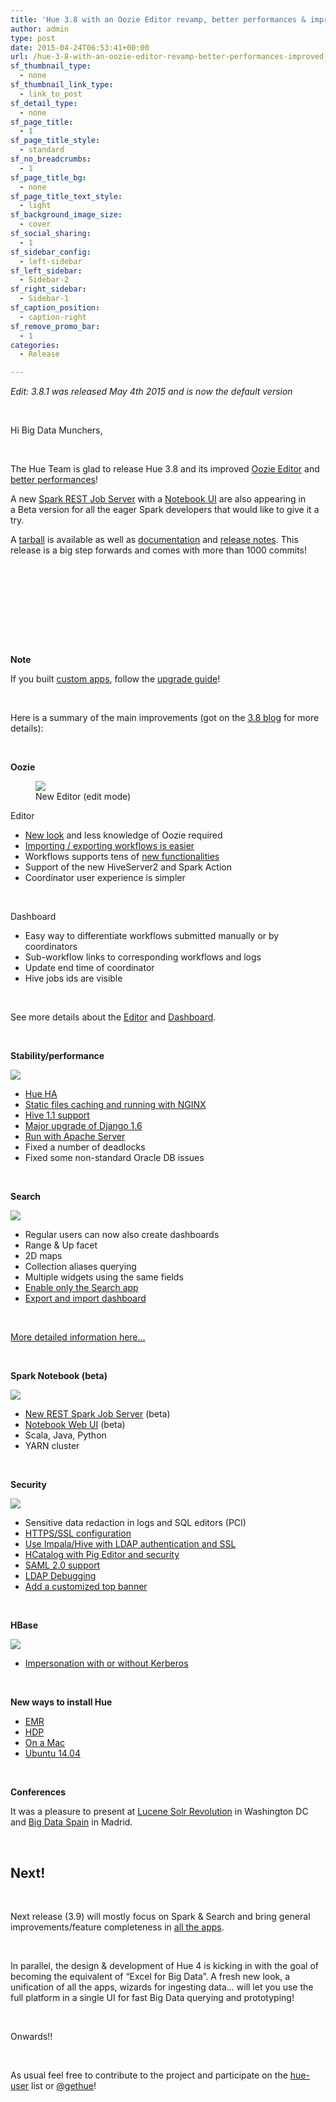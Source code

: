 ```yaml
---
title: 'Hue 3.8 with an Oozie Editor revamp, better performances & improved Spark UI is out!'
author: admin
type: post
date: 2015-04-24T06:53:41+00:00
url: /hue-3-8-with-an-oozie-editor-revamp-better-performances-improved-spark-ui-is-out/
sf_thumbnail_type:
  - none
sf_thumbnail_link_type:
  - link_to_post
sf_detail_type:
  - none
sf_page_title:
  - 1
sf_page_title_style:
  - standard
sf_no_breadcrumbs:
  - 1
sf_page_title_bg:
  - none
sf_page_title_text_style:
  - light
sf_background_image_size:
  - cover
sf_social_sharing:
  - 1
sf_sidebar_config:
  - left-sidebar
sf_left_sidebar:
  - Sidebar-2
sf_right_sidebar:
  - Sidebar-1
sf_caption_position:
  - caption-right
sf_remove_promo_bar:
  - 1
categories:
  - Release

---
```

_Edit: 3.8.1 was released May 4th 2015 and is now the default version_

&nbsp;

Hi Big Data Munchers,

&nbsp;

The Hue Team is glad to release Hue 3.8 and its improved [Oozie Editor][1] and [better performances][2]!

A new <a href="https://github.com/cloudera/hue/tree/master/apps/spark/java#welcome-to-livy-the-rest-spark-server" target="_blank" rel="noopener noreferrer">Spark REST Job Server</a> with a [Notebook UI][3] are also appearing in a Beta version for all the eager Spark developers that would like to give it a try.

A [tarball][4] is available as well as [documentation][5] and [release notes][6]. This release is a big step forwards and comes with more than 1000 commits!

&nbsp;

<p style="text-align: center;">
  <a class="sf-button standard accent standard  dropshadow" style="color: #fff!important; font-size: 200%;" title="Click to download the tarball release" href="https://cdn.gethue.com/downloads/releases/3.8.1/hue-3.8.1.tgz" target="_blank" rel="noopener noreferrer"><br /> <span class="text">Download</span><br /> </a>
</p>

&nbsp;

**Note**

If you built [custom apps][7], follow the [upgrade guide][8]!

&nbsp;

Here is a summary of the main improvements (got on the [3.8 blog][9] for more details):

&nbsp;

**Oozie**

<figure><a href="https://cdn.gethue.com/uploads/2015/03/oozie-v2-editor-1024x602.png"><img src="https://cdn.gethue.com/uploads/2015/03/oozie-v2-editor-1024x602.png" /></a><figcaption>New Editor (edit mode)</figcaption></figure>

Editor

  * [New look][1] and less knowledge of Oozie required
  * [Importing / exporting workflows is easier][11]
  * Workflows supports tens of [new functionalities][12]
  * Support of the new HiveServer2 and Spark Action
  * Coordinator user experience is simpler

&nbsp;

Dashboard

  * Easy way to differentiate workflows submitted manually or by coordinators
  * Sub-workflow links to corresponding workflows and logs
  * Update end time of coordinator
  * Hive jobs ids are visible

&nbsp;

See more details about the [Editor][1] and [Dashboard][13].

&nbsp;

**Stability/performance**

[<img src="https://cdn.gethue.com/uploads/2015/03/with-nginx.png" />][14]

  * [Hue HA][15]
  * [Static files caching and running with NGINX][2]
  * [Hive 1.1 support][16]
  * [Major upgrade of Django 1.6][8]
  * [Run with Apache Server][17]
  * Fixed a number of deadlocks
  * Fixed some non-standard Oracle DB issues

&nbsp;

**Search**

[<img src="https://cdn.gethue.com/uploads/2015/04/search-v2.2-1024x558.png"  />][18]

  * Regular users can now also create dashboards
  * Range & Up facet
  * 2D maps
  * Collection aliases querying
  * Multiple widgets using the same fields
  * [Enable only the Search app][19]
  * [Export and import dashboard][20]

&nbsp;

[More detailed information here...][21]

&nbsp;

**Spark Notebook (beta)**

[<img src="https://cdn.gethue.com/uploads/2015/04/notebook-1-1024x572.png"  />][22]

  * [New REST Spark Job Server][23] (beta)
  * [Notebook Web UI][3] (beta)
  * Scala, Java, Python
  * YARN cluster

&nbsp;

**Security**

[<img src="https://cdn.gethue.com/uploads/2015/03/Screenshot-2015-03-23-16.33.12-1024x610.png"  />][24]

  * Sensitive data redaction in logs and SQL editors (PCI)
  * [HTTPS/SSL configuration][25]
  * [Use Impala/Hive with LDAP authentication and SSL][26]
  * [HCatalog with Pig Editor and security][27]
  * [SAML 2.0 support][28]
  * [LDAP Debugging][29]
  * [Add a customized top banner][30]

&nbsp;

**HBase**

[<img src="https://cdn.gethue.com/uploads/2015/03/hbase-1024x525.png" />][31]

  * [Impersonation with or without Kerberos][32]

&nbsp;

**New ways to install Hue**

  * [EMR][33]
  * [HDP][34]
  * [On a Mac][35]
  * [Ubuntu 14.04][36]

&nbsp;

**Conferences**

It was a pleasure to present at [Lucene Solr Revolution][37] in Washington DC and [Big Data Spain][38] in Madrid.

&nbsp;

## **Next!**

&nbsp;

Next release (3.9) will mostly focus on Spark & Search and bring general improvements/feature completeness in [all the apps][39].

&nbsp;

In parallel, the design & development of Hue 4 is kicking in with the goal of becoming the equivalent of “Excel for Big Data”. A fresh new look, a unification of all the apps, wizards for ingesting data... will let you use the full platform in a single UI for fast Big Data querying and prototyping!

&nbsp;

Onwards!!

&nbsp;

As usual feel free to contribute to the project and participate on the [hue-user][40] list or [@gethue][41]!

&nbsp;

 [1]: https://gethue.com/new-apache-oozie-workflow-coordinator-bundle-editors/
 [2]: https://gethue.com/using-nginx-to-speed-up-hue-3-8-0/
 [3]: https://gethue.com/new-notebook-application-for-spark-sql
 [4]: https://cdn.gethue.com/downloads/releases/3.8.1/hue-3.8.1.tgz
 [5]: http://cloudera.github.io/hue/docs-3.8.0/index.html
 [6]: http://cloudera.github.io/hue/docs-3.8.0/release-notes/release-notes-3.8.0.html
 [7]: https://gethue.com/app-store/
 [8]: https://gethue.com/developer-guide-on-upgrading-apps-for-django-1-6/
 [9]: https://gethue.com/category/hue-3-8/
 [10]: https://cdn.gethue.com/uploads/2015/03/oozie-v2-editor.png
 [11]: https://gethue.com/export-and-import-your-oozie-workflows/
 [12]: https://issues.cloudera.org/browse/HUE-2180
 [13]: https://gethue.com/oozie-dashboard-improvements/
 [14]: https://cdn.gethue.com/uploads/2015/03/with-nginx.png
 [15]: https://gethue.com/automatic-high-availability-with-hue-and-cloudera-manager/
 [16]: https://gethue.com/hive-1-1-and-impala-2-2-support/
 [17]: https://gethue.com/how-to-run-hue-with-the-apache-server/
 [18]: https://cdn.gethue.com/uploads/2015/04/search-v2.2.png
 [19]: https://gethue.com/solr-search-ui-only/
 [20]: https://gethue.com/export-and-import-your-search-dashboards/
 [21]: https://gethue.com/more-solr-search-dashboards-possibilities/
 [22]: https://cdn.gethue.com/uploads/2015/04/notebook-1.png
 [23]: https://github.com/cloudera/hue/tree/master/apps/spark/java#welcome-to-livy-the-rest-spark-server
 [24]: https://cdn.gethue.com/uploads/2015/03/Screenshot-2015-03-23-16.33.12.png
 [25]: https://gethue.com/configure-hue-with-https-ssl/
 [26]: https://gethue.com/how-to-use-hue-with-hive-and-impala-configured-with-ldap-authentication-and-ssl/
 [27]: https://gethue.com/how-to-use-hcatalog-with-pig-in-a-secured-cluster/
 [28]: https://gethue.com/updated-saml-2-0-support/
 [29]: https://gethue.com/making-hadoop-accessible-to-your-employees-with-ldap/#t12b
 [30]: https://gethue.com/add-a-top-banner-to-hue/
 [31]: https://cdn.gethue.com/uploads/2015/03/hbase.png
 [32]: https://gethue.com/hbase-browsing-with-doas-impersonation-and-kerberos/
 [33]: http://docs.aws.amazon.com/ElasticMapReduce/latest/DeveloperGuide/emr-hue.html
 [34]: https://gethue.com/hadoop-hue-3-on-hdp-installation-tutorial/
 [35]: https://gethue.com/start-developing-hue-on-a-mac-in-a-few-minutes/
 [36]: https://gethue.com/how-to-build-hue-on-ubuntu-14-04-trusty/
 [37]: https://gethue.com/presentation-solr-lucene-revolution-interactively-search-and-visualize-your-big-data/
 [38]: https://gethue.com/big-data-spain-2014-big-data-web-applications-for-interactive-hadoop/
 [39]: https://issues.cloudera.org/secure/IssueNavigator.jspa?mode=hide&requestId=10930
 [40]: http://groups.google.com/a/cloudera.org/group/hue-user
 [41]: https://twitter.com/gethue